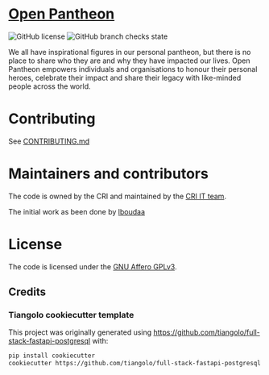<!--
OpenPantheon: the pantheon for Education
Copyright (C) 2021 CRI

This program is free software: you can redistribute it and/or modify
it under the terms of the GNU Affero General Public License as published
by the Free Software Foundation, either version 3 of the License, or
(at your option) any later version.

This program is distributed in the hope that it will be useful,
but WITHOUT ANY WARRANTY; without even the implied warranty of
MERCHANTABILITY or FITNESS FOR A PARTICULAR PURPOSE.  See the
GNU Affero General Public License for more details.

You should have received a copy of the GNU Affero General Public License
along with this program.  If not, see <https://www.gnu.org/licenses/>.
-->

# [Open Pantheon](https://open-pantheon.org)

![GitHub license](https://img.shields.io/github/license/CyberCRI/OpenPantheon?style=flat-square)
![GitHub branch checks state](https://img.shields.io/github/checks-status/CyberCRI/OpenPantheon/main?style=flat-square)

We all have inspirational figures in our personal pantheon, but there is no place to share who they are and why they have impacted our lives.
Open Pantheon empowers individuals and organisations to honour their personal heroes, celebrate their impact and share their legacy with like-minded people across the world.

# Contributing

See [CONTRIBUTING.md](CONTRIBUTING.md)

# Maintainers and contributors

The code is owned by the CRI and maintained by the [CRI IT team](mailto:it-team@cri-paris.org).

The initial work as been done by [lboudaa](https://github.com/lboudaa)

# License

The code is licensed under the [GNU Affero GPLv3](LICENSE).

## Credits

### Tiangolo cookiecutter template

This project was originally generated using https://github.com/tiangolo/full-stack-fastapi-postgresql with:

```bash
pip install cookiecutter
cookiecutter https://github.com/tiangolo/full-stack-fastapi-postgresql
```
